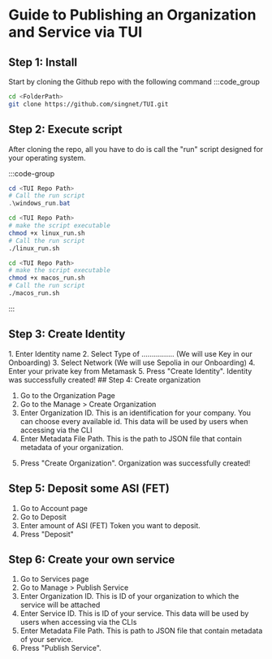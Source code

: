 # Guide to Publishing an Organization and Service via TUI

## Step 1: Install

Start by cloning the Github repo with the following command
:::code_group

```sh
cd <FolderPath>
git clone https://github.com/singnet/TUI.git
```

## Step 2: Execute script

After cloning the repo, all you have to do is call the "run" script designed for your operating system.

:::code-group

```powershell [Windows]
cd <TUI Repo Path>
# Call the run script
.\windows_run.bat
```

```sh [Linux]
cd <TUI Repo Path>
# make the script executable
chmod +x linux_run.sh
# Call the run script
./linux_run.sh
```

```sh [MacOS]
cd <TUI Repo Path>
# make the script executable
chmod +x macos_run.sh
# Call the run script
./macos_run.sh
```

:::

## Step 3: Create Identity

 <ImageViewer src="/assets/images/products/AIMarketplace/TUI/CreatingIdentityTUI.webp" alt="Creating Identity"/>
1. Enter Identity name 
2. Select Type of ................ (We will use Key in our Onboarding)
3. Select Network (We will use Sepolia in our Onboarding)
 <ImageViewer src="/assets/images/products/AIMarketplace/TUI/AccountDetailsMetamask.webp" alt="AccountDetailsMetamask"/>
4. Enter your private key from Metamask
 <ImageViewer src="/assets/images/products/AIMarketplace/TUI/FilledIdentityTUI.webp" alt="Filled Identity Page"/>
5. Press "Create Identity". Identity was successfully created!
## Step 4: Create organization

<ImageViewer src="/assets/images/products/AIMarketplace/TUI/OrganizationPageTUI.webp" alt="Organization Page"/>

1. Go to the Organization Page
2. Go to the Manage > Create Organization
3. Enter Organization ID. This is an identification for your company. You can choose every available id. This data will be used by users when accessing via the CLI
4. Enter Metadata File Path. This is the path to JSON file that contain metadata of your organization.

 <ImageViewer src="/assets/images/products/AIMarketplace/TUI/FilledCreateOrganizationPage.webp" alt="Filled Organization create page"/>

5. Press "Create Organization". Organization was successfully created!
   <ImageViewer src="/assets/images/products/AIMarketplace/TUI/OrganizationSuccessfullyCreatedTUI.webp" alt="Organization successfully created"/>

## Step 5: Deposit some ASI (FET)

<ImageViewer src="/assets/images/products/AIMarketplace/TUI/AccountPage.webp" alt="AccountPage"/>

1. Go to Account page
2. Go to Deposit
3. Enter amount of ASI (FET) Token you want to deposit.
   <ImageViewer src="/assets/images/products/AIMarketplace/TUI/FilledDepositAGIXPage.webp" alt="Filled Deposit Page"/>
4. Press "Deposit"

## Step 6: Create your own service

<ImageViewer src="/assets/images/products/AIMarketplace/TUI/ServicePageTUI.webp" alt="Service Page"/>

1. Go to Services page
2. Go to Manage > Publish Service
3. Enter Organization ID. This is ID of your organization to which the service will be attached
4. Enter Service ID. This is ID of your service. This data will be used by users when accessing via the CLIs
5. Enter Metadata File Path. This is path to JSON file that contain metadata of your service.
   <ImageViewer src="/assets/images/products/AIMarketplace/TUI/FilledServicePublishingPage.webp" alt="Filled Service Page"/>
6. Press "Publish Service".
